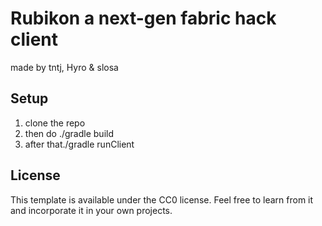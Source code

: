 # Rubikon a next-gen fabric hack client
made by tntj, Hyro & slosa

## Setup
1. clone the repo
2. then do ./gradle build
3. after that./gradle runClient

## License

This template is available under the CC0 license. Feel free to learn from it and incorporate it in your own projects.
